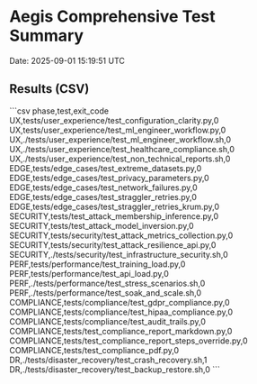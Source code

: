 # Aegis Comprehensive Test Summary

Date: 2025-09-01 15:19:51 UTC

## Results (CSV)

\`\`\`csv
phase,test,exit_code
UX,tests/user_experience/test_configuration_clarity.py,0
UX,tests/user_experience/test_ml_engineer_workflow.py,0
UX,./tests/user_experience/test_ml_engineer_workflow.sh,0
UX,./tests/user_experience/test_healthcare_compliance.sh,0
UX,./tests/user_experience/test_non_technical_reports.sh,0
EDGE,tests/edge_cases/test_extreme_datasets.py,0
EDGE,tests/edge_cases/test_privacy_parameters.py,0
EDGE,tests/edge_cases/test_network_failures.py,0
EDGE,tests/edge_cases/test_straggler_retries.py,0
EDGE,tests/edge_cases/test_straggler_retries_krum.py,0
SECURITY,tests/test_attack_membership_inference.py,0
SECURITY,tests/test_attack_model_inversion.py,0
SECURITY,tests/security/test_attack_metrics_collection.py,0
SECURITY,tests/security/test_attack_resilience_api.py,0
SECURITY,./tests/security/test_infrastructure_security.sh,0
PERF,tests/performance/test_training_load.py,0
PERF,tests/performance/test_api_load.py,0
PERF,./tests/performance/test_stress_scenarios.sh,0
PERF,./tests/performance/test_soak_and_scale.sh,0
COMPLIANCE,tests/compliance/test_gdpr_compliance.py,0
COMPLIANCE,tests/compliance/test_hipaa_compliance.py,0
COMPLIANCE,tests/compliance/test_audit_trails.py,0
COMPLIANCE,tests/test_compliance_report_markdown.py,0
COMPLIANCE,tests/test_compliance_report_steps_override.py,0
COMPLIANCE,tests/test_compliance_pdf.py,0
DR,./tests/disaster_recovery/test_crash_recovery.sh,1
DR,./tests/disaster_recovery/test_backup_restore.sh,0
\`\`\`
